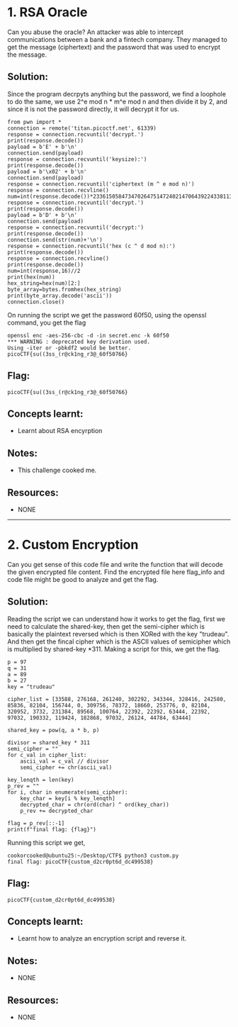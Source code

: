 # 1. RSA Oracle

Can you abuse the oracle? An attacker was able to intercept communications between a bank and a fintech company. They managed to get the message (ciphertext) and the password that was used to encrypt the message.

## Solution:

Since the program decrpyts anything but the password, we find a loophole to do the same, we use 2^e mod n * m^e mod n and then divide it by 2, and since it is not the password directly, it will decrypt it for us.

    from pwn import *
    connection = remote('titan.picoctf.net', 61339)
    response = connection.recvuntil('decrypt.')
    print(response.decode())
    payload = b'E' + b'\n'
    connection.send(payload)
    response = connection.recvuntil('keysize):')
    print(response.decode())
    payload = b'\x02' + b'\n'
    connection.send(payload)
    response = connection.recvuntil('ciphertext (m ^ e mod n)')
    response = connection.recvline()
    num=int(response.decode())*2336150584734702647514724021470643922433811330098144930425575029773908475892259185520495303353109615046654428965662643241365308392679139063000973730368839
    response = connection.recvuntil('decrypt.')
    print(response.decode())
    payload = b'D' + b'\n'
    connection.send(payload)
    response = connection.recvuntil('decrypt:')
    print(response.decode())
    connection.send(str(num)+'\n')
    response = connection.recvuntil('hex (c ^ d mod n):')
    print(response.decode())
    response = connection.recvline()
    print(response.decode())
    num=int(response,16)//2
    print(hex(num))
    hex_string=hex(num)[2:] 
    byte_array=bytes.fromhex(hex_string)
    print(byte_array.decode('ascii'))
    connection.close()

On running the script we get the password 60f50, using the openssl command, you get the flag

    openssl enc -aes-256-cbc -d -in secret.enc -k 60f50
    *** WARNING : deprecated key derivation used.
    Using -iter or -pbkdf2 would be better.
    picoCTF{su((3ss_(r@ck1ng_r3@_60f50766}
    
## Flag:

```
picoCTF{su((3ss_(r@ck1ng_r3@_60f50766}
```

## Concepts learnt:

- Learnt about RSA encyrption

## Notes:

- This challenge cooked me.

## Resources:

- NONE

***

# 2. Custom Encryption

Can you get sense of this code file and write the function that will decode the given encrypted file content. Find the encrypted file here flag_info and code file might be good to analyze and get the flag.

## Solution:

Reading the script we can understand how it works to get the flag, first we need to calculate the shared-key, then get the semi-cipher which is basically the plaintext reversed which is then XORed with the key "trudeau". And then get the fincal cipher which is the ASCII values of semicipher which is multiplied by shared-key *311. 
Making a script for this, we get the flag.

    p = 97
    q = 31
    a = 89
    b = 27
    key = "trudeau"
    
    cipher_list = [33588, 276168, 261240, 302292, 343344, 328416, 242580, 85836, 82104, 156744, 0, 309756, 78372, 18660, 253776, 0, 82104, 320952, 3732, 231384, 89568, 100764, 22392, 22392, 63444, 22392, 97032, 190332, 119424, 182868, 97032, 26124, 44784, 63444]
    
    shared_key = pow(q, a * b, p)
    
    divisor = shared_key * 311
    semi_cipher = ""
    for c_val in cipher_list:
        ascii_val = c_val // divisor
        semi_cipher += chr(ascii_val)
    
    key_lenqth = len(key)
    p_rev = ""
    for i, char in enumerate(semi_cipher):
        key_char = key[i % key_lenqth]
        decrypted_char = chr(ord(char) ^ ord(key_char))
        p_rev += decrypted_char
    
    flag = p_rev[::-1]
    print(f"final flag: {flag}")

Running this script we get, 

    cookorcooked@ubuntu25:~/Desktop/CTF$ python3 custom.py
    final flag: picoCTF{custom_d2cr0pt6d_dc499538}


    
## Flag:

```
picoCTF{custom_d2cr0pt6d_dc499538}
```

## Concepts learnt:

- Learnt how to analyze an encryption script and reverse it.

## Notes:

- NONE

## Resources:

- NONE

